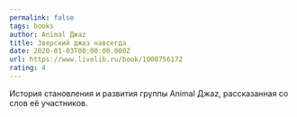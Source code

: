 ```yaml
---
permalink: false
tags: books
author: Animal Джаz
title: Зверский джаз навсегда
date: 2020-01-03T00:00:00.000Z
url: https://www.livelib.ru/book/1000756172
rating: 4
---
```

История становления и развития группы Animal Джаz, рассказанная со слов её участников.
